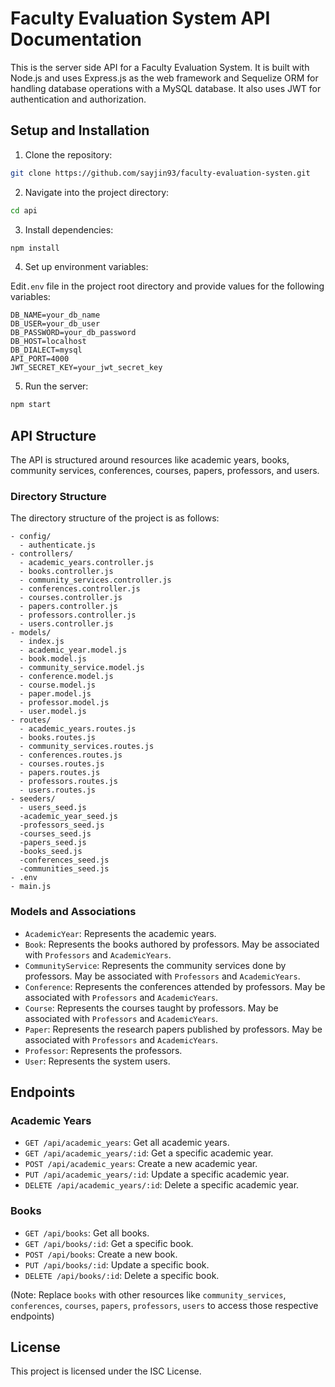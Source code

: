 # Faculty Evaluation System API Documentation

This is the server side API for a Faculty Evaluation System. It is built with Node.js and uses Express.js as the web framework and Sequelize ORM for handling database operations with a MySQL database. It also uses JWT for authentication and authorization.

## Setup and Installation

1. Clone the repository:

```bash
git clone https://github.com/sayjin93/faculty-evaluation-systen.git
```

2. Navigate into the project directory:

```bash
cd api
```

3. Install dependencies:

```bash
npm install
```

4. Set up environment variables:

Edit`.env` file in the project root directory and provide values for the following variables:

```
DB_NAME=your_db_name
DB_USER=your_db_user
DB_PASSWORD=your_db_password
DB_HOST=localhost
DB_DIALECT=mysql
API_PORT=4000
JWT_SECRET_KEY=your_jwt_secret_key
```

5. Run the server:

```bash
npm start
```

## API Structure

The API is structured around resources like academic years, books, community services, conferences, courses, papers, professors, and users.

### Directory Structure

The directory structure of the project is as follows:

```
- config/
  - authenticate.js
- controllers/
  - academic_years.controller.js
  - books.controller.js
  - community_services.controller.js
  - conferences.controller.js
  - courses.controller.js
  - papers.controller.js
  - professors.controller.js
  - users.controller.js
- models/
  - index.js
  - academic_year.model.js
  - book.model.js
  - community_service.model.js
  - conference.model.js
  - course.model.js
  - paper.model.js
  - professor.model.js
  - user.model.js
- routes/
  - academic_years.routes.js
  - books.routes.js
  - community_services.routes.js
  - conferences.routes.js
  - courses.routes.js
  - papers.routes.js
  - professors.routes.js
  - users.routes.js
- seeders/
  - users_seed.js
  -academic_year_seed.js
  -professors_seed.js
  -courses_seed.js
  -papers_seed.js
  -books_seed.js
  -conferences_seed.js
  -communities_seed.js
- .env
- main.js
```

### Models and Associations

- `AcademicYear`: Represents the academic years.
- `Book`: Represents the books authored by professors. May be associated with `Professors` and `AcademicYears`.
- `CommunityService`: Represents the community services done by professors. May be associated with `Professors` and `AcademicYears`.
- `Conference`: Represents the conferences attended by professors. May be associated with `Professors` and `AcademicYears`.
- `Course`: Represents the courses taught by professors. May be associated with `Professors` and `AcademicYears`.
- `Paper`: Represents the research papers published by professors. May be associated with `Professors` and `AcademicYears`.
- `Professor`: Represents the professors.
- `User`: Represents the system users.

## Endpoints

### Academic Years

- `GET /api/academic_years`: Get all academic years.
- `GET /api/academic_years/:id`: Get a specific academic year.
- `POST /api/academic_years`: Create a new academic year.
- `PUT /api/academic_years/:id`: Update a specific academic year.
- `DELETE /api/academic_years/:id`: Delete a specific academic year.

### Books

- `GET /api/books`: Get all books.
- `GET /api/books/:id`: Get a specific book.
- `POST /api/books`: Create a new book.
- `PUT /api/books/:id`: Update a specific book.
- `DELETE /api/books/:id`: Delete a specific book.

(Note: Replace `books` with other resources like `community_services`, `conferences`, `courses`, `papers`, `professors`, `users` to access those respective endpoints)

## License

This project is licensed under the ISC License.
